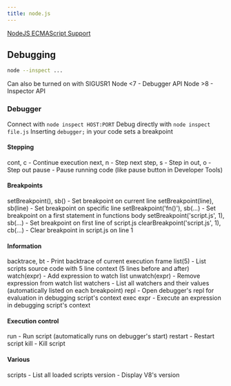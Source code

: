 ```yaml
---
title: node.js
---
```


[NodeJS ECMAScript Support](http://node.green/)

## Debugging

```bash
node --inspect ...
```

Can also be turned on with SIGUSR1
Node <7 - Debugger API
Node >8 - Inspector API

### Debugger
Connect with ``node inspect HOST:PORT``
Debug directly with ``node inspect file.js``
Inserting ``debugger;`` in your code sets a breakpoint

#### Stepping

cont, c - Continue execution
next, n - Step next
step, s - Step in
out, o - Step out
pause - Pause running code (like pause button in Developer Tools)


#### Breakpoints

setBreakpoint(), sb() - Set breakpoint on current line
setBreakpoint(line), sb(line) - Set breakpoint on specific line
setBreakpoint('fn()'), sb(...) - Set breakpoint on a first statement in functions body
setBreakpoint('script.js', 1), sb(...) - Set breakpoint on first line of script.js
clearBreakpoint('script.js', 1), cb(...) - Clear breakpoint in script.js on line 1



#### Information

backtrace, bt - Print backtrace of current execution frame
list(5) - List scripts source code with 5 line context (5 lines before and after)
watch(expr) - Add expression to watch list
unwatch(expr) - Remove expression from watch list
watchers - List all watchers and their values (automatically listed on each breakpoint)
repl - Open debugger's repl for evaluation in debugging script's context
exec expr - Execute an expression in debugging script's context


#### Execution control

run - Run script (automatically runs on debugger's start)
restart - Restart script
kill - Kill script


#### Various

scripts - List all loaded scripts
version - Display V8's version


